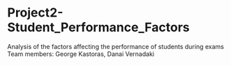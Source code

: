 # Project2-Student_Performance_Factors
Analysis of the factors affecting the performance of students during exams
Team members: George Kastoras, Danai Vernadaki
